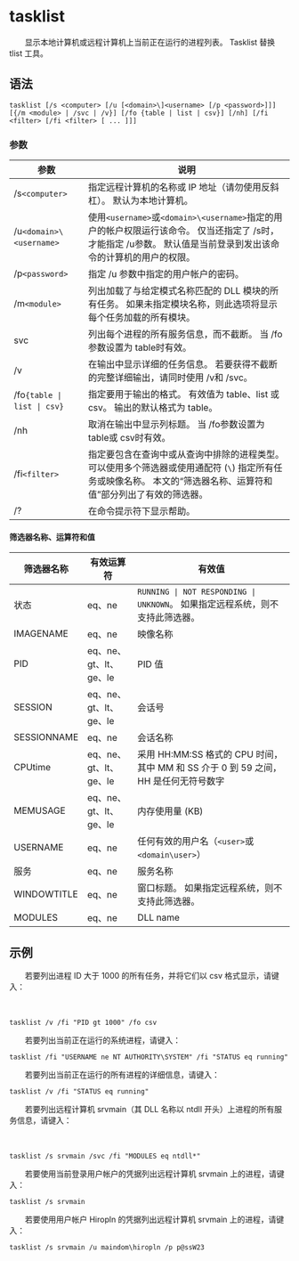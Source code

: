 # tasklist

　　显示本地计算机或远程计算机上当前正在运行的进程列表。 Tasklist 替换 tlist 工具。

## 语法

```
tasklist [/s <computer> [/u [<domain>\]<username> [/p <password>]]] [{/m <module> | /svc | /v}] [/fo {table | list | csv}] [/nh] [/fi <filter> [/fi <filter> [ ... ]]]
```

### 参数

|参数|说明|
| -------| --------------------------------------------------------------------------------------------------------------------------------------------------------------------|
|/s`<computer>`​|指定远程计算机的名称或 IP 地址（请勿使用反斜杠）。 默认为本地计算机。|
|/u`<domain>\<username>`​|使用`<username>`​或`<domain>\<username>`​指定的用户的帐户权限运行该命令。 仅当还指定了 /s时，才能指定 /u参数。 默认值是当前登录到发出该命令的计算机的用户的权限。|
|/p`<password>`​|指定 /u 参数中指定的用户帐户的密码。|
|/m`<module>`​|列出加载了与给定模式名称匹配的 DLL 模块的所有任务。 如果未指定模块名称，则此选项将显示每个任务加载的所有模块。|
|svc|列出每个进程的所有服务信息，而不截断。 当 /fo参数设置为 table时有效。|
|/v|在输出中显示详细的任务信息。 若要获得不截断的完整详细输出，请同时使用 /v和 /svc。|
|/fo`{table \| list \| csv}`​|指定要用于输出的格式。 有效值为 table、list 或 csv。 输出的默认格式为 table。|
|/nh|取消在输出中显示列标题。 当 /fo参数设置为 table或 csv时有效。|
|/fi`<filter>`​|指定要包含在查询中或从查询中排除的进程类型。 可以使用多个筛选器或使用通配符 (`\`​) 指定所有任务或映像名称。 本文的“筛选器名称、运算符和值”部分列出了有效的筛选器。|
|/?|在命令提示符下显示帮助。|

#### 筛选器名称、运算符和值

|筛选器名称|有效运算符|有效值|
| -------------| ------------------------| -------------------------------------------------------------------------------------|
|状态|eq、ne|​`RUNNING \| NOT RESPONDING \| UNKNOWN`​。 如果指定远程系统，则不支持此筛选器。|
|IMAGENAME|eq、ne|映像名称|
|PID|eq、ne、gt、lt、ge、le|PID 值|
|SESSION|eq、ne、gt、lt、ge、le|会话号|
|SESSIONNAME|eq、ne|会话名称|
|CPUtime|eq、ne、gt、lt、ge、le|采用 HH:MM:SS 格式的 CPU 时间，其中 MM 和 SS 介于 0 到 59 之间，HH 是任何无符号数字|
|MEMUSAGE|eq、ne、gt、lt、ge、le|内存使用量 (KB)|
|USERNAME|eq、ne|任何有效的用户名（`<user>`​或`<domain\user>`​）|
|服务|eq、ne|服务名称|
|WINDOWTITLE|eq、ne|窗口标题。 如果指定远程系统，则不支持此筛选器。|
|MODULES|eq、ne|DLL name|

## 示例

　　若要列出进程 ID 大于 1000 的所有任务，并将它们以 csv 格式显示，请键入：

　　‍

```
tasklist /v /fi "PID gt 1000" /fo csv
```

　　若要列出当前正在运行的系统进程，请键入：

```
tasklist /fi "USERNAME ne NT AUTHORITY\SYSTEM" /fi "STATUS eq running"
```

　　若要列出当前正在运行的所有进程的详细信息，请键入：

```
tasklist /v /fi "STATUS eq running"
```

　　若要列出远程计算机 srvmain（其 DLL 名称以 ntdll 开头）上进程的所有服务信息，请键入：

　　‍

```
tasklist /s srvmain /svc /fi "MODULES eq ntdll*"
```

　　若要使用当前登录用户帐户的凭据列出远程计算机 srvmain 上的进程，请键入：

```
tasklist /s srvmain
```

　　若要使用用户帐户 Hiropln 的凭据列出远程计算机 srvmain 上的进程，请键入：

```
tasklist /s srvmain /u maindom\hiropln /p p@ssW23
```

　　‍
